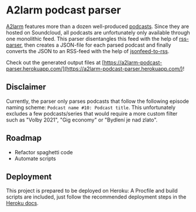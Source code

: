 # A2larm podcast parser

[A2larm](https://a2larm.cz/) features more than a dozen well-produced [podcasts](https://a2larm.cz/tema/podcast/). Since they are hosted on Soundcloud, all podcasts are unfortunately only available through one monolithic feed. This parser disentangles this feed with the help of [rss-parser](https://github.com/rbren/rss-parser), then creates a JSON-file for each parsed podcast and finally converts the JSON to an RSS-feed with the help of [jsonfeed-to-rss](https://github.com/bcomnes/jsonfeed-to-rss).

Check out the generated output files at [https://a2larm-podcast-parser.herokuapp.com/](https://a2larm-podcast-parser.herokuapp.com/)!

## Disclaimer
Currently, the parser only parses podcasts that follow the following episode naming scheme: `Podcast name #10: Podcast title`. This unfortunately excludes a few podcasts/series that would require a more custom filter such as "Volby 2021", "Gig economy" or "Bydlení je nad zlato".

## Roadmap
- Refactor spaghetti code
- Automate scripts

## Deployment
This project is prepared to be deployed on Heroku: A Procfile and build scripts are included, just follow the recommended deployment steps in the [Heroku docs](https://devcenter.heroku.com/articles/git).